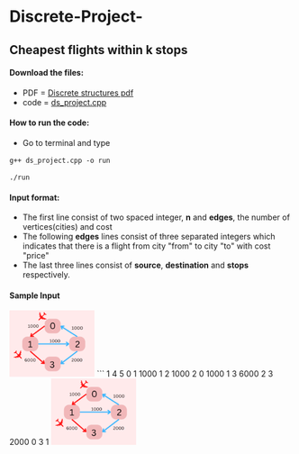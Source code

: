 # Discrete-Project-
## Cheapest flights within k stops
#### Download the files:
 - PDF = [Discrete structures pdf](https://github.com/SuyashGaurav/Discrete-Project-/blob/main/Discrete%20Structures%20Project%20(1).pdf)
 - code = [ds_project.cpp](https://github.com/SuyashGaurav/Discrete-Project-/blob/main/ds_project.cpp)
 
#### How to run the code:
- Go to terminal and type 
```
g++ ds_project.cpp -o run
```
```
./run
```
#### Input format:
 - The first line consist of two spaced integer, **n** and **edges**, the number of vertices(cities) and cost
 - The following **edges** lines consist of three separated integers which indicates that there is a flight from city "from" to city "to" with cost "price"
 - The last three lines consist of **source**, **destination** and **stops** respectively.
#### Sample Input
<img src = "https://github.com/SuyashGaurav/Discrete-Project-/blob/main/graph1.png" width = "30%">
```
1
4 5
0 1 1000
1 2 1000
2 0 1000
1 3 6000
2 3 2000
0
3
1
<img src = "https://github.com/SuyashGaurav/Discrete-Project-/blob/main/graph1.png" width = "30%">

```

